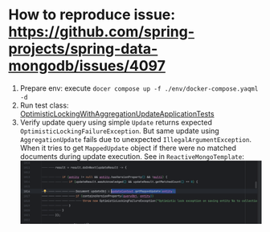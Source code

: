 # How to reproduce issue: https://github.com/spring-projects/spring-data-mongodb/issues/4097
 
1. Prepare env: execute `docer compose up -f ./env/docker-compose.yaqml -d`
2. Run test class: [OptimisticLockingWithAggregationUpdateApplicationTests](src/test/java/systems/ajax/optimistinglockicwithaggregationupdate/OptimisticLockingWithAggregationUpdateApplicationTests.java)
3. Verify update query using simple `Update` returns expected `OptimisticLockingFailureException`. 
But same update using `AggregationUpdate` fails due to unexpected `IllegalArgumentException`.
When it tries to get `MappedUpdate` object if there were no matched documents during update execution.
See in `ReactiveMongoTemplate`:
![img.png](img.png)
